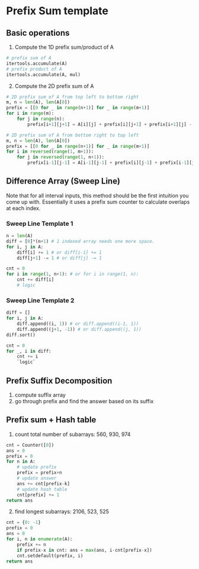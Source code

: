 # Prefix Sum template

## Basic operations

1. Compute the 1D prefix sum/product of A

``` py
# prefix sum of A
itertools.accumulate(A)
# prefix product of A
itertools.accumulate(A, mul)
```

2. Compute the 2D prefix sum of A

``` py
# 2D prefix sum of A from top left to bottom right
m, n = len(A), len(A[0])
prefix = [[0 for _ in range(n+1)] for _ in range(m+1)]
for i in range(m):
    for j in range(n): 
        prefix[i+1][j+1] = A[i][j] + prefix[i][j+1] + prefix[i+1][j] - prefix[i][j]

# 2D prefix sum of A from bottom right to top left
m, n = len(A), len(A[0])
prefix = [[0 for _ in range(n+1)] for _ in range(m+1)]
for i in reversed(range(1, m+1)):
    for j in reversed(range(1, n+1)): 
        prefix[i-1][j-1] = A[i-1][j-1] + prefix[i][j-1] + prefix[i-1][j] - prefix[i][j]
```

## Difference Array (Sweep Line)

Note that for all interval inputs, this method should be the first intuition you come up with.
Essentially it uses a prefix sum counter to calculate overlaps at each index.

### Sweep Line Template 1

``` py
n = len(A)
diff = [0]*(n+1) # 1 indexed array needs one more space.
for i, j in A:
    diff[i] += 1 # or diff[i-1] += 1
    diff[j+1] -= 1 # or diff[j] -= 1

cnt = 0
for i in range(1, n+1): # or for i in range(1, n):
    cnt += diff[i]
    # logic
```

### Sweep Line Template 2

``` py
diff = []
for i, j in A:
    diff.append((i, 1)) # or diff.append((i-1, 1))
    diff.append((j+1, -1)) # or diff.append((j, 1))
diff.sort()

cnt = 0
for _, i in diff:
    cnt += i
    `logic`
```


## Prefix Suffix Decomposition

1. compute suffix array
2. go through prefix and find the answer based on its suffix

## Prefix sum + Hash table

1. count total number of subarrays: 560, 930, 974

```py
cnt = Counter([0])
ans = 0
prefix = 0
for n in A:
    # update prefix
    prefix = prefix+n 
    # update answer
    ans += cnt[prefix-k]
    # update hash table
    cnt[prefix] += 1
return ans
```

2. find longest subarrays: 2106, 523, 525

```py
cnt = {0: -1}
prefix = 0
ans = 0
for i, n in enumerate(A):
    prefix += n
    if prefix-x in cnt: ans = max(ans, i-cnt[prefix-x])
    cnt.setdefault(prefix, i)
return ans
```